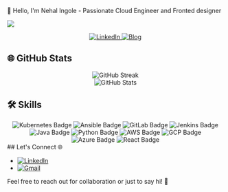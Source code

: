 👋 Hello, I'm Nehal Ingole -  Passionate Cloud Engineer and Fronted designer

![](https://camo.githubusercontent.com/992babdffd8c74a1502de375fbdf7e4d54773242/68747470733a2f2f6d656469612e67697068792e636f6d2f6d656469612f53576f536b4e36447854737a71494b4571762f67697068792e676966)

<div align="center">
  <a href="https://www.linkedin.com/in/nehal-ingole" target="_blank">
    <img src="https://img.shields.io/badge/LinkedIn-Connect-blue?style=for-the-badge&logo=linkedin" alt="LinkedIn" />

  </a>
  <a href="https://hashnode.com/@Nehal71" target="_blank">
    <img src="https://img.shields.io/badge/Blog-Visit-orange?style=for-the-badge&logo=blogger" alt="Blog" />
  </a>
</div>

## 🌐 GitHub Stats

<div align="center">
  <img src="https://github-readme-streak-stats.herokuapp.com/?user=Ingole712521&theme=dark" alt="GitHub Streak" />
</div>

<div align="center">
  <img src="https://github-readme-stats.vercel.app/api?username=Ingole712521&show_icons=true&hide=contribs,prs&theme=dark" alt="GitHub Stats" />
</div>

## 🛠️ Skills

<div align="center">
  <img src="https://img.shields.io/badge/Kubernetes-326CE5?style=for-the-badge&logo=kubernetes&logoColor=white" alt="Kubernetes Badge" />
  <img src="https://img.shields.io/badge/Ansible-EE0000?style=for-the-badge&logo=ansible&logoColor=white" alt="Ansible Badge" />
  <img src="https://img.shields.io/badge/GitLab-FCA121?style=for-the-badge&logo=gitlab&logoColor=white" alt="GitLab Badge" />
  <img src="https://img.shields.io/badge/Jenkins-D24939?style=for-the-badge&logo=jenkins&logoColor=white" alt="Jenkins Badge" />
  <img src="https://img.shields.io/badge/Java-007396?style=for-the-badge&logo=java&logoColor=white" alt="Java Badge" />
  <img src="https://img.shields.io/badge/Python-3776AB?style=for-the-badge&logo=python&logoColor=white" alt="Python Badge" />
  <img src="https://img.shields.io/badge/AWS-232F3E?style=for-the-badge&logo=amazon-aws&logoColor=white" alt="AWS Badge" />
  <img src="https://img.shields.io/badge/GCP-4285F4?style=for-the-badge&logo=google-cloud&logoColor=white" alt="GCP Badge" />
  <img src="https://img.shields.io/badge/Azure-0089D6?style=for-the-badge&logo=microsoft-azure&logoColor=white" alt="Azure Badge" />
  <img src="https://img.shields.io/badge/React-61DAFB?style=for-the-badge&logo=react&logoColor=white" alt="React Badge" />
</div>
## Let's Connect 🌐

- [![LinkedIn](https://img.shields.io/badge/LinkedIn-Connect-blue?style=for-the-badge&logo=linkedin)](https://www.linkedin.com/in/nehal-ingole/)
- [![Gmail](https://img.shields.io/badge/Gmail-Send%20Email-D14836?style=for-the-badge&logo=gmail)](mailto:nehalingole2001@gmail.com)



Feel free to reach out for collaboration or just to say hi! 👋
